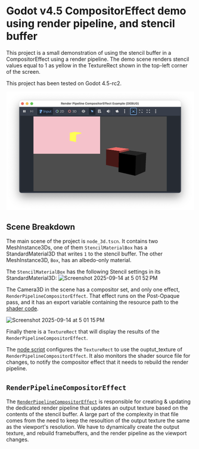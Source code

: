 # Godot v4.5 CompositorEffect demo using render pipeline, and stencil buffer

This project is a small demonstration of using the stencil buffer in
a CompositorEffect using a render pipeline.  The demo scene renders
stencil values equal to 1 as yellow in the TextureRect shown in the
top-left corner of the screen.

This project has been tested on Godot 4.5-rc2.

![screenshot showing a CompositorEffect rendered texture from the stencil buffer](screenshot.png)

## Scene Breakdown
The main scene of the project is `node_3d.tscn`.  It contains two MeshInstance3Ds, one of them `StencilMaterialBox` has a StandardMaterial3D that writes `1` to the stencil buffer.  The other MeshInstance3D, `Box`, has an albedo-only material.

The `StencilMaterialBox` has the following Stencil settings in its StandardMaterial3D:
<img width="444" height="234" alt="Screenshot 2025-09-14 at 5 01 52 PM" src="https://github.com/user-attachments/assets/0f01092c-e9b3-4504-bca3-1cdba95a1926" />


The Camera3D in the scene has a compositor set, and only one effect, `RenderPipelineCompositorEffect`.  That effect runs on the Post-Opaque pass, and it has an export variable containing the resource path to the [shader code](render_shader.glsl).

<img width="704" height="456" alt="Screenshot 2025-09-14 at 5 01 15 PM" src="https://github.com/user-attachments/assets/e69d1ec8-3538-4a1e-a933-34b9f46a14a5" />


Finally there is a `TextureRect` that will display the results of the `RenderPipelineCompositorEffect`.

The [node script](node_3d.gd) configures the `TextureRect` to use the ouptut_texture of `RenderPipelineCompositorEffect`.  It also monitors the shader source file for changes, to notify the compositor effect that it needs to rebuild the render pipeline.

## `RenderPipelineCompositorEffect`
The [`RenderPipelineCompositorEffect`](./render_pipeline_compositor_effect.gd) is responsible for creating & updating the dedicated render pipeline that updates an output texture based on the contents of the stencil buffer.  A large part of the complexity in that file comes from the need to keep the resoultion of the output texture the same as the viewport's resolution.  We have to dynamically create the output texture, and rebuild framebuffers, and the render pipeline as the viewport changes.
